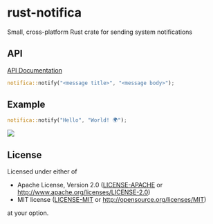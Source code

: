 # rust-notifica

Small, cross-platform Rust crate for sending system notifications

## API

[API Documentation](https://docs.rs/notifica/1.0.0/notifica/)

```rust
notifica::notify("<message title>", "<message body>");
```

## Example

```rust
notifica::notify("Hello", "World! 🌍");
```

![](https://i.imgur.com/vuQHhxp.png)

## License

Licensed under either of

 * Apache License, Version 2.0 ([LICENSE-APACHE](LICENSE-APACHE) or http://www.apache.org/licenses/LICENSE-2.0)
 * MIT license ([LICENSE-MIT](LICENSE-MIT) or http://opensource.org/licenses/MIT)

at your option.

